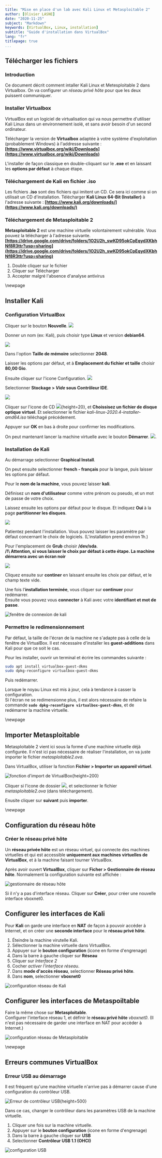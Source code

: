 ```yaml
---
title: "Mise en place d'un lab avec Kali Linux et Metasploitable 2"
author: [Olivier LASNE]
date: "2020-11-25"
subject: "Markdown"
keywords: [VirtualBox, Linux, installation]
subtitle: "Guide d'installation dans VirtualBox"
lang: "fr"
titlepage: true
...
```


## Télécharger les fichiers

### Introduction
Ce document décrit comment intaller Kali Linux et Metesploitable 2 dans Virtualbox. On va configurer un *réseau privé hôte* pour que les deux puissent communiquer.

### Installer Virtualbox

VirtualBox est un logiciel de virtualisation qui va nous permettre d'utiliser Kali Linux dans un environnement isolé, et sans avoir besoin d'un second ordinateur.

Télécharger la version de **Virtualbox** adaptée à votre système d'exploitation (probablement Windows) à l'addresse suivante :
**[https://www.virtualbox.org/wiki/Downloads](https://www.virtualbox.org/wiki/Downloads)**

L'installer de façon classique en double-cliquant sur le **.exe** et en laissant les **options par défaut** à chaque étape.

### Téléchargement de Kali en fichier .iso

Les fichiers **.iso** sont des fichiers qui imitent un CD. Ce sera ici comme si on utilisait un CD d'installation. Télécharger **Kali Linux 64-Bit (Installer)** à l'adresse suivante :
**[https://www.kali.org/downloads/](https://www.kali.org/downloads/)**

### Téléchargement de Metasploitable 2

**Metasploitable 2** est une machine virtuelle volontairement vulnérable. Vous pouvez la télécharger à l'adresse suivante. 
**[https://drive.google.com/drive/folders/1O2U2h_swKD95okCpEqydXKbhNf8R3ttr?usp=sharing](https://drive.google.com/drive/folders/1O2U2h_swKD95okCpEqydXKbhNf8R3ttr?usp=sharing)**

1. Double cliquer sur le fichier
2. Cliquer sur Télécharger
3. Accepter malgré l'absence d'analyse antivirus

\newpage

## Installer Kali

### Configuration VirtualBox
Cliquer sur le bouton **Nouvelle**. ![](./images/nouvelle.png)

Donner un nom (ex: Kali), puis choisir type **Linux** et version **debian64**.

![](./images/systeme.png)

Dans l'option **Taille de mémoire** selectionner **2048**.

Laisser les options par défaut, et à **Emplacement du fichier et taille** choisir **80,00 Gio**.


Ensuite cliquer sur l'icone Configuration. ![](./images/config_ico.png)

Selectionner **Stockage > *Vide* sous Contrôleur IDE**.

![](./images/stockage.png)

Cliquer sur l'icone de CD ![](./images/cd_icon.png){height=20}, et **Choissisez un fichier de disque optique virtuel**. Et selectionner le fichier *kali-linux-2020.4-installer-amd64.iso* téléchagé précédement.

Appuyer sur **OK** en bas à droite pour confirmer les modifications. 

On peut mantenant lancer la machine virtuelle avec le bouton **Démarrer**. ![](./images/demarrer.png).

### Installation de Kali

Au démarrage selectionner **Graphical Install**.

On peut ensuite selectionner **french - français** pour la langue, puis laisser les options par défaut.

Pour le **nom de la machine**, vous pouvez laisser **kali**.

Définisez un **nom d'utilisateur** comme votre prénom ou pseudo, et un mot de passe de votre choix.

Laissez ensuite les options par défaut pour le disque. Et indiquez **Oui** à la page **partitionner les disques**.

![](./images/partionner.png)

Patientez pendant l'installation. Vous pouvez laisser les paramètre par défaut concernant le choix de logiciels. (L'installation prend environ 1h.)

Pour l'emplacement de **Grub** choisir **/dev/sda**.\
**/!\\ Attention, si vous laisser le choix par défaut à cette étape. La machine démarrera avec un écran noir**

![](./images/install_grub.png)

Cliquez ensuite sur **continer** en laissant ensuite les choix par défaut, et le champ texte vide.

Une fois l'**installation terminée**, vous cliquer sur **continuer** pour redémarrer.\
Ensuite vous pouvez vous **connecter** à Kali avec votre **identifiant et mot de passe**.

![fenêtre de connexion de kali](./images/kali_login.png)

### Permettre le redimensionnement

Par défaut, la taille de l'écran de la machine ne s'adapte pas à celle de la fenêtre de VirtualBox. Il est nécessaire d'installer les **guest-additions** dans Kali pour que ce soit le cas.

Pour les installer, ouvrir un terminal et écrire les commandes suivante :
```sh
sudo apt install virtualbox-guest-dkms
sudo dpkg-reconfigure virtualbox-guest-dkms
```
Puis redémarrer.

Lorsque le noyau Linux est mis à jour, cela à tendance à casser la configuration.\
Si l'écran ne se redimensionne plus, il est alors nécessaire de refaire la commande **`sudo dpkg-reconfigure virtualbox-guest-dkms`**, et de redémarrer la machine virtuelle.


\newpage

## Importer Metasploitable

Metasploitable 2 vient ici sous la forme d'une machine virtuelle déjà configurée. Il n'est ici pas nécessaire de réaliser l'installation, on va juste importer le fichier *metasploitable2.ova*.

Dans VirtualBox, utiliser la fonction **Fichier > Importer un appareil virtuel**.

![fonction d'import de VirtualBox](./images/import_ova.png){height=200}

Cliquer si l'icone de dossier ![](./images/icone_import.png), et selectionner le fichier *metasploitable2.ova* (dans téléchargement). 

Enusite cliquer sur **suivant** puis **importer**.

\newpage

## Configuration du réseau hôte

### Créer le réseau privé hôte
Un **réseau privée hôte** est un réseau virtuel, qui connecte des machines virtuelles et qui est accessible **uniquement aux machines virtuelles de VirtualBox**, et à la machine faisant tourner VirtualBox.

Après avoir ouvert **VirtualBox**, cliquer sur **Ficher > Gestionnaire de réseau hôte**.
Normalement la configuration suivante est affichée : 

![gestionnaire de réseau hôte](./images/gestionnaire_res.png)

Si il n'y a pas d'interface réseau. Cliquer sur **Créer**, pour créer une nouvelle interface vboxnet0.


## Configurer les interfaces de Kali
Pour **Kali** on garde une interface en **NAT** de façon à pouvoir accéder à Internet, et on créer une **seconde interface** pour le **réseau privé hôte**.


1. Éteindre la machine virutelle Kali.
2. Sélectionner la machine virtuelle dans VirtualBox.
3. Appuyer sur le **bouton configuration** (icone en forme d'engrenage)
4. Dans la barre à gauche cliquer sur **Réseau**
5. Cliquer sur *Interface 2* 
6. Cocher *activer l'interface réseau*.
7. Dans **mode d'accès réseau**, selectionner **Réseau privé hôte**.
8. Dans **nom**, selectionner **vboxnet0**

![configuration réseau de Kali](./images/vbox_config_res.png)

## Configurer les interfaces de Metaspoiltable
Faire la même chose sur **Metasploitable**.\
Configurer l'interface réseau 1, et définir le **réseau privé hôte** *vboxnet0*. (Il n'est pas nécessaire de garder une interface en NAT pour accèder à Internet.)

![configuration réseau de Metasploitable](./images/network_metasploitable.png)

\newpage

## Erreurs communes VirtualBox

### Erreur USB au démarrage
Il est fréquent qu'une machine virtuelle n'arrive pas à démarrer cause d'une configuration du contrôleur USB.

![Erreur de contrôleur USB](./images/vbox_controleur_usb.png){height=500}

Dans ce cas, changer le contrôleur dans les paramètres USB de la machine virtuelle.

1. Cliquer une fois sur la machine virtuelle.
2. Appuyer sur le **bouton configuration** (icone en forme d'engrenage)
3. Dans la barre à gauche cliquer sur **USB**
4. Selectionner **Contrôleur USB 1.1 (OHCI)**

![configuration USB](./images/vbox_usb.png)
